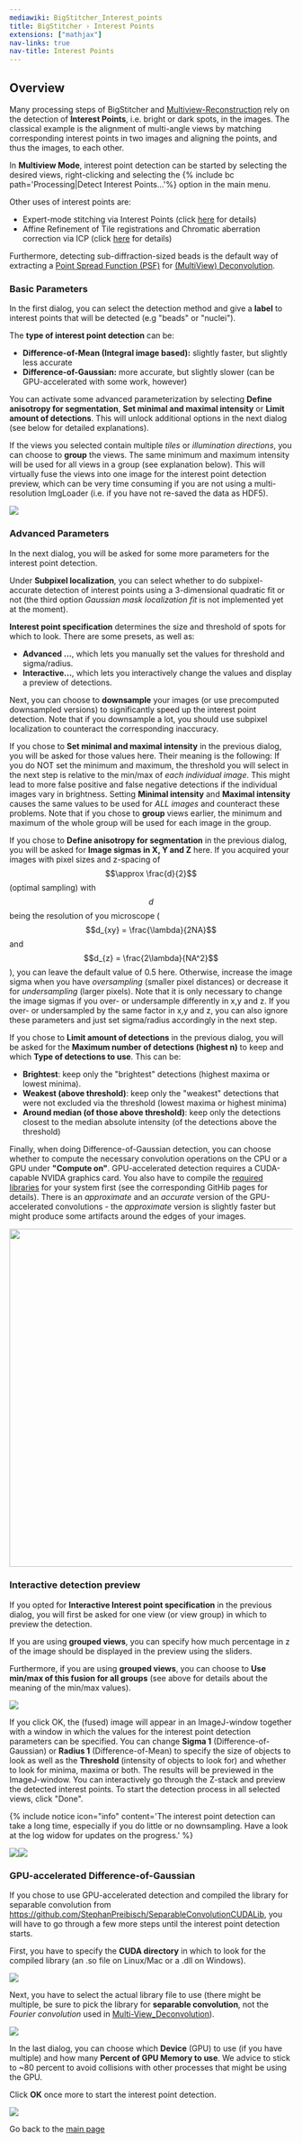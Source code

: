 ```yaml
---
mediawiki: BigStitcher_Interest_points
title: BigStitcher › Interest Points
extensions: ["mathjax"]
nav-links: true
nav-title: Interest Points
---
```


## Overview

Many processing steps of BigStitcher and [Multiview-Reconstruction](/plugins/multiview-reconstruction) rely on the detection of **Interest Points**, i.e. bright or dark spots, in the images. The classical example is the alignment of multi-angle views by matching corresponding interest points in two images and aligning the points, and thus the images, to each other.

In **Multiview Mode**, interest point detection can be started by selecting the desired views, right-clicking and selecting the {% include bc path='Processing|Detect Interest Points...'%} option in the main menu.

Other uses of interest points are:

-   Expert-mode stitching via Interest Points (click [here](/plugins/bigstitcher/advanced-stitching#interest-point-based-shift-calculation) for details)
-   Affine Refinement of Tile registrations and Chromatic aberration correction via ICP (click [here](/plugins/bigstitcher/icp-refinement) for details)

Furthermore, detecting sub-diffraction-sized beads is the default way of extracting a [Point Spread Function (PSF)](/plugins/bigstitcher/psf) for [(MultiView) Deconvolution](/plugins/bigstitcher/deconvolution).

### Basic Parameters

In the first dialog, you can select the detection method and give a **label** to interest points that will be detected (e.g "beads" or "nuclei").

The **type of interest point detection** can be:

-   **Difference-of-Mean (Integral image based):** slightly faster, but slightly less accurate
-   **Difference-of-Gaussian:** more accurate, but slightly slower (can be GPU-accelerated with some work, however)

You can activate some advanced parameterization by selecting **Define anisotropy for segmentation**, **Set minimal and maximal intensity** or **Limit amount of detections**. This will unlock additional options in the next dialog (see below for detailed explanations).

If the views you selected contain multiple *tiles* or *illumination directions*, you can choose to **group** the views. The same minimum and maximum intensity will be used for all views in a group (see explanation below). This will virtually fuse the views into one image for the interest point detection preview, which can be very time consuming if you are not using a multi-resolution ImgLoader (i.e. if you have not re-saved the data as HDF5).

![](/media/plugins/bigstitcher/bigstitcher-register-1.png)

### Advanced Parameters

In the next dialog, you will be asked for some more parameters for the interest point detection.

Under **Subpixel localization**, you can select whether to do subpixel-accurate detection of interest points using a 3-dimensional quadratic fit or not (the third option *Gaussian mask localization fit* is not implemented yet at the moment).

**Interest point specification** determines the size and threshold of spots for which to look. There are some presets, as well as:

-   **Advanced ...**, which lets you manually set the values for threshold and sigma/radius.
-   **Interactive...**, which lets you interactively change the values and display a preview of detections.

Next, you can choose to **downsample** your images (or use precomputed downsampled versions) to significantly speed up the interest point detection. Note that if you downsample a lot, you should use subpixel localization to counteract the corresponding inaccuracy.

If you chose to **Set minimal and maximal intensity** in the previous dialog, you will be asked for those values here. Their meaning is the following: If you do NOT set the minimum and maximum, the threshold you will select in the next step is relative to the min/max of *each individual image*. This might lead to more false positive and false negative detections if the individual images vary in brightness. Setting **Minimal intensity** and **Maximal intensity** causes the same values to be used for *ALL images* and counteract these problems. Note that if you chose to **group** views earlier, the minimum and maximum of the whole group will be used for each image in the group.

If you chose to **Define anisotropy for segmentation** in the previous dialog, you will be asked for **Image sigmas in X, Y and Z** here. If you acquired your images with pixel sizes and z-spacing of $$\approx \frac{d}{2}$$ (optimal sampling) with $$d$$ being the resolution of you microscope ($$d_{xy} = \frac{\lambda}{2NA}$$ and $$d_{z} = \frac{2\lambda}{NA^2}$$), you can leave the default value of 0.5 here. Otherwise, increase the image sigma when you have *oversampling* (smaller pixel distances) or decrease it for *undersampling* (larger pixels). Note that it is only necessary to change the image sigmas if you over- or undersample differently in x,y and z. If you over- or undersampled by the same factor in x,y and z, you can also ignore these parameters and just set sigma/radius accordingly in the next step.

If you chose to **Limit amount of detections** in the previous dialog, you will be asked for the **Maximum number of detections (highest n)** to keep and which **Type of detections to use**. This can be:

-   **Brightest**: keep only the "brightest" detections (highest maxima or lowest minima).
-   **Weakest (above threshold)**: keep only the "weakest" detections that were not excluded via the threshold (lowest maxima or highest minima)
-   **Around median (of those above threshold)**: keep only the detections closest to the median absolute intensity (of the detections above the threshold)

Finally, when doing Difference-of-Gaussian detection, you can choose whether to compute the necessary convolution operations on the CPU or a GPU under **"Compute on"**. GPU-accelerated detection requires a CUDA-capable NVIDA graphics card. You also have to compile the [required libraries](/plugins/multiview-reconstruction#download) for your system first (see the corresponding GitHib pages for details). There is an *approximate* and an *accurate* version of the GPU-accelerated convolutions - the *approximate* version is slightly faster but might produce some artifacts around the edges of your images.

<img src="/media/plugins/bigstitcher/bigstitcher-register-2.png" width="600"/>

### Interactive detection preview

If you opted for **Interactive Interest point specification** in the previous dialog, you will first be asked for one view (or view group) in which to preview the detection.

If you are using **grouped views**, you can specify how much percentage in z of the image should be displayed in the preview using the sliders.

Furthermore, if you are using **grouped views**, you can choose to **Use min/max of this fusion for all groups** (see above for details about the meaning of the min/max values).

![](/media/plugins/bigstitcher/bigstitcher-register-3.png)

If you click OK, the (fused) image will appear in an ImageJ-window together with a window in which the values for the interest point detection parameters can be specified. You can change **Sigma 1** (Difference-of-Gaussian) or **Radius 1** (Difference-of-Mean) to specify the size of objects to look as well as the **Threshold** (intensity of objects to look for) and whether to look for minima, maxima or both. The results will be previewed in the ImageJ-window. You can interactively go through the Z-stack and preview the detected interest points. To start the detection process in all selected views, click "Done".

{% include notice icon="info" content='The interest point detection can take a long time, especially if you do little or no downsampling. Have a look at the log widow for updates on the progress.' %}

![](/media/plugins/bigstitcher/bigstitcher-register-4-1.png)![](/media/plugins/bigstitcher/bigstitcher-register-4-2.png)

### GPU-accelerated Difference-of-Gaussian

If you chose to use GPU-accelerated detection and compiled the library for separable convolution from https://github.com/StephanPreibisch/SeparableConvolutionCUDALib, you will have to go through a few more steps until the interest point detection starts.

First, you have to specify the **CUDA directory** in which to look for the compiled library (an .so file on Linux/Mac or a .dll on Windows).

![](/media/plugins/bigstitcher/bigstitcher-interestpoint-gpu-1.png)

Next, you have to select the actual library file to use (there might be multiple, be sure to pick the library for **separable convolution**, not the *Fourier convolution* used in [Multi-View\_Deconvolution](/plugins/multi-view-deconvolution)).

![](/media/plugins/bigstitcher/bigstitcher-interestpoint-gpu-2.png)

In the last dialog, you can choose which **Device** (GPU) to use (if you have multiple) and how many **Percent of GPU Memory to use**. We advice to stick to \~80 percent to avoid collisions with other processes that might be using the GPU.

Click **OK** once more to start the interest point detection.

![](/media/plugins/bigstitcher/bigstitcher-interestpoint-gpu-3.png)

Go back to the [main page](/plugins/bigstitcher#documentation)
